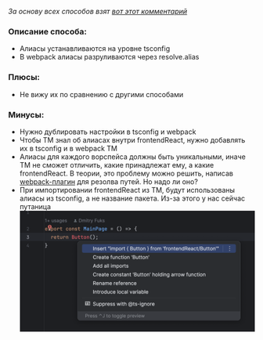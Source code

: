 *За основу всех способов взят [вот этот комментарий](https://github.com/webpack/webpack/issues/13391#issuecomment-844002024)*

### Описание способа:

- Алиасы устанавливаются на уровне tsconfig
- В webpack алиасы разруливаются через resolve.alias

### Плюсы:

- Не вижу их по сравнению с другими способами

### Минусы:

- Нужно дублировать настройки в tsconfig и webpack
- Чтобы TM знал об алиасах внутри frontendReact, нужно добавлять их в tsconfig и в webpack TM
- Алиасы для каждого ворспейса должны быть уникальными, иначе TM не сможет отличить, какие принадлежат ему,
  а какие frontendReact. В теории, это проблему можно решить,
  написав [webpack-плагин](https://github.com/webpack/webpack/discussions/17770)
  для резолва путей. Но надо ли оно?
- При импортировании frontendReact из TM, будут использованы алиасы из tsconfig, а не название пакета. Из-за этого
  у нас сейчас путаница![1.png](.github%2Fimages%2F1.png)
